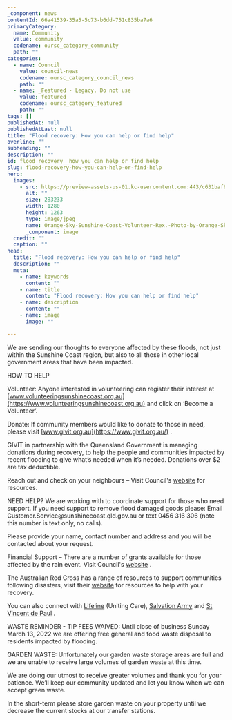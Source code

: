 ```yaml
---
_component: news
contentId: 66a41539-35a5-5c73-b6dd-751c835ba7a6
primaryCategory:
  name: Community
  value: community
  codename: oursc_category_community
  path: ""
categories:
  - name: Council
    value: council-news
    codename: oursc_category_council_news
    path: ""
  - name: _Featured - Legacy. Do not use
    value: featured
    codename: oursc_category_featured
    path: ""
tags: []
publishedAt: null
publishedAtLast: null
title: "Flood recovery: How you can help or find help"
overline: ""
subheading: ""
description: ""
id: flood_recovery__how_you_can_help_or_find_help
slug: flood-recovery-how-you-can-help-or-find-help
hero:
  images:
    - src: https://preview-assets-us-01.kc-usercontent.com:443/c631baf8-1b46-001f-580c-d0001b68b4a8/e6150f3a-9f33-4487-a7ca-ee96a81fc782/Orange-Sky-Sunshine-Coast-Volunteer-Rex.-Photo-by-Orange-Sky..jpg
      alt: ""
      size: 283233
      width: 1280
      height: 1263
      type: image/jpeg
      name: Orange-Sky-Sunshine-Coast-Volunteer-Rex.-Photo-by-Orange-Sky..jpg
      _component: image
  credit: ""
  caption: ""
head:
  title: "Flood recovery: How you can help or find help"
  description: ""
  meta:
    - name: keywords
      content: ""
    - name: title
      content: "Flood recovery: How you can help or find help"
    - name: description
      content: ""
    - name: image
      image: ""

---
```

We are sending our thoughts to everyone affected by these floods, not just within the Sunshine Coast region, but also to all those in other local government areas that have been impacted.

HOW TO HELP

Volunteer: Anyone interested in volunteering can register their interest at [www.volunteeringsunshinecoast.org.au](https://www.volunteeringsunshinecoast.org.au)
&#x20;and click on ‘Become a Volunteer’.

Donate: If community members would like to donate to those in need, please visit [www.givit.org.au](https://www.givit.org.au/)
.

GIVIT in partnership with the Queensland Government is managing donations during recovery, to help the people and communities impacted by recent flooding to give what’s needed when it’s needed. Donations over $2 are tax deductible.

Reach out and check on your neighbours – Visit Council's [website](https://www.sunshinecoast.qld.gov.au/covidkindness)
&#x20;for resources.

NEED HELP? We are working with to coordinate support for those who need support. If you need support to remove flood damaged goods please: Email Customer.Service\@sunshinecoast.qld.gov.au or text 0456 316 306 (note this number is text only, no calls).

Please provide your name, contact number and address and you will be contacted about your request.

Financial Support – There are a number of grants available for those affected by the rain event. Visit Council's [website](https://www.sunshinecoast.qld.gov.au/Living-and-Community/Community-Safety/Disasters/Current-Disaster-Recovery-Activities)
.

The Australian Red Cross has a range of resources to support communities following disasters, visit their [website](https://www.redcross.org.au/emergencies/resources/)
&#x20;for resources to help with your recovery.

You can also connect with [Lifeline](https://www.unitingcareqld.com.au/)
&#x20;(Uniting Care), [Salvation Army](https://www.salvationarmy.org.au/)
&#x20;and [St Vincent de Paul](https://www.vinnies.org.au/)
.

WASTE REMINDER - TIP FEES WAIVED: Until close of business Sunday March 13, 2022 we are offering free general and food waste disposal to residents impacted by flooding.

GARDEN WASTE: Unfortunately our garden waste storage areas are full and we are unable to receive large volumes of garden waste at this time.

We are doing our utmost to receive greater volumes and thank you for your patience. We’ll keep our community updated and let you know when we can accept green waste.

In the short-term please store garden waste on your property until we decrease the current stocks at our transfer stations.
